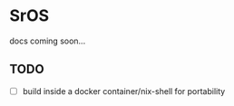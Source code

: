 # SrOS

docs coming soon...

## TODO

- [ ] build inside a docker container/nix-shell for portability
